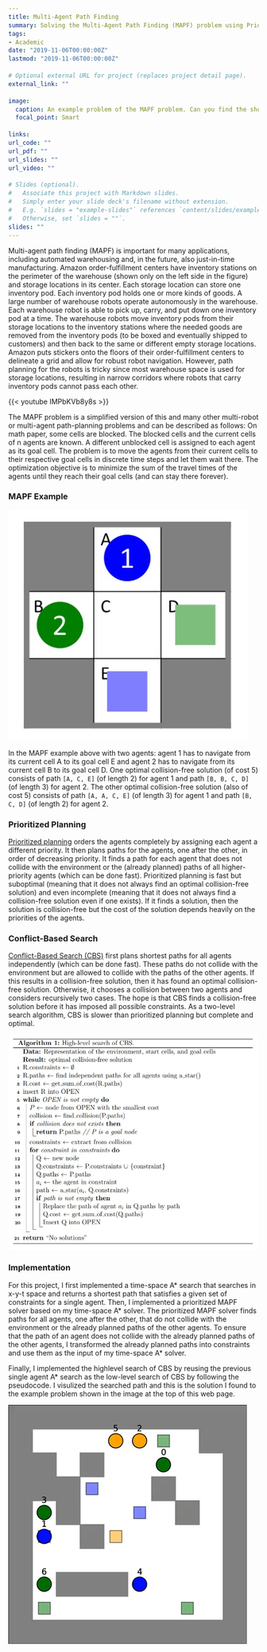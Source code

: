```yaml
---
title: Multi-Agent Path Finding
summary: Solving the Multi-Agent Path Finding (MAPF) problem using Prioritized Planning and Conflict-Based Search
tags:
- Academic
date: "2019-11-06T00:00:00Z"
lastmod: "2019-11-06T00:00:00Z"

# Optional external URL for project (replaces project detail page).
external_link: ""

image:
  caption: An example problem of the MAPF problem. Can you find the shortest path to all circles so that they stop at the corrosponding colored squares?
  focal_point: Smart

links:
url_code: ""
url_pdf: ""
url_slides: ""
url_video: ""

# Slides (optional).
#   Associate this project with Markdown slides.
#   Simply enter your slide deck's filename without extension.
#   E.g. `slides = "example-slides"` references `content/slides/example-slides.md`.
#   Otherwise, set `slides = ""`.
slides: ""
---
```


Multi-agent path finding (MAPF) is important for many applications, including automated warehousing and, in the future, also just-in-time manufacturing. Amazon order-fulfillment centers have inventory stations on the perimeter of the warehouse (shown only on the left side in the figure) and storage locations in its center. Each storage location can store one inventory pod. Each inventory pod holds one or more kinds of goods. A large number of warehouse robots operate autonomously in the warehouse. Each warehouse robot is able to pick up, carry, and put down one inventory pod at a time. The warehouse robots move inventory pods from their storage locations to the inventory stations where the needed goods are removed from the inventory pods (to be boxed and eventually shipped to customers) and then back to the same or different empty storage locations. Amazon puts stickers onto the floors of their order-fulfillment centers to delineate a grid and allow for robust robot navigation. However, path planning for the robots is tricky since most warehouse space is used for storage locations, resulting in narrow corridors where robots that carry inventory pods cannot pass each other.

{{< youtube IMPbKVb8y8s >}}

The MAPF problem is a simplified version of this and many other multi-robot or multi-agent path-planning problems and can be described as follows: On math paper, some cells are blocked. The blocked cells and the current cells of n agents are known. A different unblocked cell is assigned to each agent as its goal cell. The problem is to move the agents from their current cells to their respective goal cells in discrete time steps and let them wait there. The optimization objective is to minimize the sum of the travel times of the agents until they reach their goal cells (and can stay there forever). 

### MAPF Example

![MAPF Example](mapf.jpg "An example MAPF instance. Circles represent start cells. Squares represent goal cells.")

In the MAPF example above with two agents: agent 1 has to navigate from its current cell A to its goal cell E and agent 2 has to navigate from its current cell B to its goal cell D. One optimal collision-free solution (of cost 5) consists of path `[A, C, E]` (of length 2) for agent 1 and path `[B, B, C, D]` (of length 3) for agent 2. The other optimal collision-free solution (also of cost 5) consists of path `[A, A, C, E]` (of length 3) for agent 1 and path `[B, C, D]` (of length 2) for agent 2.

### Prioritized Planning

[Prioritized planning](https://www.ri.cmu.edu/publications/on-multiple-moving-objects/) orders the agents completely by assigning each agent a different priority. It then plans paths for the agents, one after the other, in order of decreasing priority. It finds a path for each agent that does not collide with the environment or the (already planned) paths of all higher-priority agents (which can be done fast). Prioritized planning is fast but suboptimal (meaning that it does not always find an optimal collision-free solution) and even incomplete (meaning that it does not always find a collision-free solution even if one exists). If it finds a solution, then the solution is collision-free but the cost of the solution depends heavily on the priorities of the agents.

### Conflict-Based Search

[Conflict-Based Search (CBS)](https://www.aaai.org/ocs/index.php/AAAI/AAAI12/paper/viewFile/5062/5239) first plans shortest paths for all agents independently (which can be done fast). These paths do not collide with the environment but are allowed to collide with the paths of the other agents. If this results in a collision-free solution, then it has found an optimal collision-free solution. Otherwise, it chooses a collision between two agents and considers recursively two cases. The hope is that CBS finds a collision-free solution before it has imposed all possible constraints. As a two-level search algorithm, CBS is slower than prioritized planning but complete and optimal. 

![CBS Algo](cbs.jpg "High-level search of the CBS algorithm")

### Implementation

For this project, I first implemented a time-space A* search that searches in x-y-t space and returns a shortest path that satisfies a given set of constraints for a single agent. Then, I implemented a prioritized MAPF solver based on my time-space A* solver. The prioritized MAPF solver finds paths for all agents, one after the other, that do not collide with the environment or the already planned paths of the other agents. To ensure that the path of an agent does not collide with the already planned paths of the other agents, I transformed the already planned paths into constraints and use them as the input of my time-space A* solver.

Finally, I implemented the highlevel search of CBS by reusing the previous single agent A* search as the low-level search of CBS by following the pseudocode. I visulized the searched path and this is the solution I found to the example problem shown in the image at the top of this web page.

![Solution to the example problem](solution.gif "A solution to the example problem shown at the beginning. Path searched using the CBS algorithm, which gives a complete and optimal result.")

